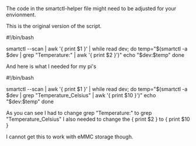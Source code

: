The code in the smartctl-helper file might need to be adjusted for your envionment.

This is the original version of the script.

#!/bin/bash

smartctl --scan | awk '{ print $1 }' | while read dev; do
    temp="$(smartctl -a $dev | grep "Temperature:" | awk '{ print $2 }')"
    echo "$dev:$temp"
done

And here is what I needed for my pi's

#!/bin/bash

smartctl --scan | awk '{ print $1 }' | while read dev; do
    temp="$(smartctl -a $dev | grep "Temperature_Celsius" | awk '{ print $10 }')"
    echo "$dev:$temp"
done

As you can see I had to change grep "Temperature:"  to grep "Temperature_Celsius" I also needed to change the { print $2 } to { print $10 }

I cannot get this to work with eMMC storage though.